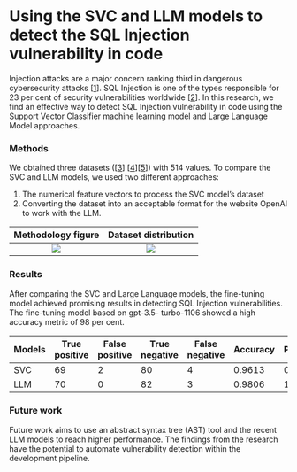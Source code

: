 # Using the SVC and LLM models to detect the SQL Injection vulnerability in code

Injection attacks are a major concern ranking third in dangerous cybersecurity attacks [[1](https://owasp.org/Top10/A03_2021-Injection/)]. SQL Injection is one of the types responsible for 23 per cent of security vulnerabilities worldwide [[2](https://www.statista.com/statistics/806081/worldwide-application-vulnerability-taxonomy/)]. In this research, we find an effective way to detect SQL Injection vulnerability in code using the Support Vector Classifier machine learning model and Large Language Model approaches. 

### Methods
We obtained three datasets ([[3](https://dl.acm.org/doi/10.1145/3607199.3607242)] [[4](https://dl.acm.org/doi/10.1145/3576915.3623175)][[5](https://arxiv.org/abs/2311.12420)]) with 514 values. To compare the SVC and LLM models, we used two different approaches: 
<ol>
  <li> The numerical feature vectors to process the SVC model’s dataset</li>
  <li> Converting the dataset into an acceptable format for the website OpenAI to work with the LLM.</li>
</ol>

Methodology figure            |  Dataset distribution
:-------------------------:|:-------------------------:
![](https://github.com/hanabi-n/research_paper/assets/53466808/d3a965e6-d77e-4101-b034-2e70ca651ce0)  |  ![](https://github.com/hanabi-n/research_paper/assets/53466808/a8b68db6-a461-4d46-8a71-2dfd8e00f831)

### Results
After comparing the SVC and Large Language models, the fine-tuning model achieved promising results in detecting SQL Injection vulnerabilities. The fine-tuning model based on gpt-3.5- turbo-1106 showed a high accuracy metric of 98 per cent.

| Models | True positive | False positive | True negative | False negative | Accuracy | Precision | Recall | F1 score |
|--------|---------------|----------------|---------------|----------------|----------|-----------|--------|----------|
| SVC    | 69            | 2              | 80            | 4              | 0.9613   | 0.9718    | 0.9452 | 0.9583   |
| LLM    | 70            | 0              | 82            | 3              | 0.9806   | 1.0       | 0.9589 | 0.979    |

### Future work
Future work aims to use an abstract syntax tree (AST) tool and the recent LLM models to reach higher performance. The findings from the research have the potential to automate vulnerability detection within the development pipeline.
